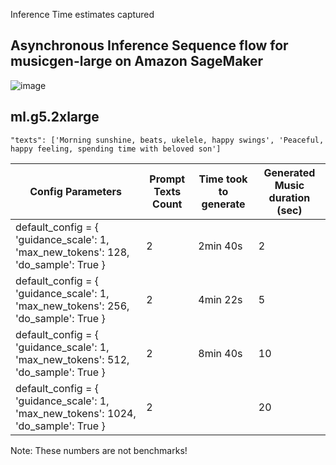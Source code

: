 
Inference Time estimates captured

## Asynchronous Inference Sequence flow for musicgen-large on Amazon SageMaker

![image](https://github.com/windson/audiocraft-musicgen-sagemaker/assets/1826682/c0eb370d-be88-469c-968b-c31c01c77a41)

## ml.g5.2xlarge

```
"texts": ['Morning sunshine, beats, ukelele, happy swings', 'Peaceful, happy feeling, spending time with beloved son']
```

| Config Parameters | Prompt Texts Count |  Time took to generate | Generated Music duration (sec) |
| -- | -- | -- | -- |
| default_config = { 'guidance_scale': 1, 'max_new_tokens': 128, 'do_sample': True } | 2 | 2min 40s | 2 |
| default_config = { 'guidance_scale': 1, 'max_new_tokens': 256, 'do_sample': True } | 2 | 4min 22s | 5 |
| default_config = { 'guidance_scale': 1, 'max_new_tokens': 512, 'do_sample': True } | 2 | 8min 40s | 10 |
| default_config = { 'guidance_scale': 1, 'max_new_tokens': 1024, 'do_sample': True } | 2 | | 20 |

Note: These numbers are not benchmarks!
